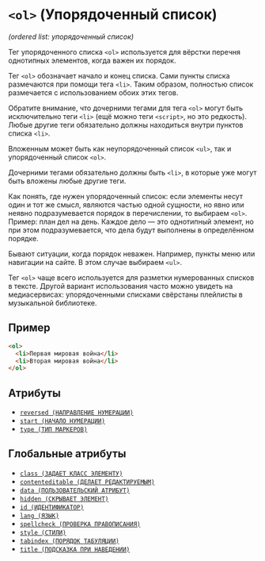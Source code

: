 # `<ol>` (Упорядоченный список)

_(ordered list: упорядоченный список)_

Тег упорядоченного списка `<ol>` используется для вёрстки перечня однотипных элементов, когда важен их порядок.

Тег `<ol>` обозначает начало и конец списка. Сами пункты списка размечаются при помощи тега `<li>`. Таким образом, полностью список размечается с использованием обоих этих тегов.

Обратите внимание, что дочерними тегами для тега `<ol>` могут быть исключительно теги `<li>` (ещё можно теги `<script>`, но это редкость). Любые другие теги обязательно должны находиться внутри пунктов списка `<li>`.

Вложенным может быть как неупорядоченный список `<ul>`, так и упорядоченный список `<ol>`.

Дочерними тегами обязательно должны быть `<li>`, в которые уже могут быть вложены любые другие теги.

Как понять, где нужен упорядоченный список: если элементы несут один и тот же смысл, являются частью одной сущности, но явно или неявно подразумевается порядок в перечислении, то выбираем `<ol>`. Пример: план дел на день. Каждое дело — это однотипный элемент, но при этом подразумевается, что дела будут выполнены в определённом порядке.

Бывают ситуации, когда порядок неважен. Например, пункты меню или навигации на сайте. В этом случае выбираем `<ul>`.

Тег `<ol>` чаще всего используется для разметки нумерованных списков в тексте. Другой вариант использования часто можно увидеть на медиасервисах: упорядоченными списками свёрстаны плейлисты в музыкальной библиотеке.

## Пример

```html
<ol>
  <li>Первая мировая война</li>
  <li>Вторая мировая война</li>
</ol>
```

## Атрибуты

- [`reversed (НАПРАВЛЕНИЕ НУМЕРАЦИИ)`](<../ATTRIBUTES/reversed (НАПРАВЛЕНИЕ НУМЕРАЦИИ).md>)
- [`start (НАЧАЛО НУМЕРАЦИИ)`](<../ATTRIBUTES/start (НАЧАЛО НУМЕРАЦИИ).md>)
- [`type (ТИП МАРКЕРОВ)`](<../ATTRIBUTES/type (ТИП МАРКЕРОВ).md>)

## Глобальные атрибуты

- [`class (ЗАДАЕТ КЛАСС ЭЛЕМЕНТУ)`](<../ATTRIBUTES GLOBAL/class (ЗАДАЕТ КЛАСС ЭЛЕМЕНТУ).md>)
- [`contenteditable (ДЕЛАЕТ РЕДАКТИРУЕМЫМ)`](<../ATTRIBUTES GLOBAL/contenteditable (ДЕЛАЕТ РЕДАКТИРУЕМЫМ).md>)
- [`data (ПОЛЬЗОВАТЕЛЬСКИЙ АТРИБУТ)`](<../ATTRIBUTES GLOBAL/data (ПОЛЬЗОВАТЕЛЬСКИЙ АТРИБУТ).md>)
- [`hidden (СКРЫВАЕТ ЭЛЕМЕНТ)`](<../ATTRIBUTES GLOBAL/hidden (СКРЫВАЕТ ЭЛЕМЕНТ).md>)
- [`id (ИДЕНТИФИКАТОР)`](<../ATTRIBUTES GLOBAL/id (ИДЕНТИФИКАТОР).md>)
- [`lang (ЯЗЫК)`](<../ATTRIBUTES GLOBAL/lang (ЯЗЫК).md>)
- [`spellcheck (ПРОВЕРКА ПРАВОПИСАНИЯ)`](<../ATTRIBUTES GLOBAL/spellcheck (ПРОВЕРКА ПРАВОПИСАНИЯ).md>)
- [`style (СТИЛИ)`](<../ATTRIBUTES GLOBAL/style (СТИЛИ).md>)
- [`tabindex (ПОРЯДОК ТАБУЛЯЦИИ)`](<../ATTRIBUTES GLOBAL/tabindex (ПОРЯДОК ТАБУЛЯЦИИ).md>)
- [`title (ПОДСКАЗКА ПРИ НАВЕДЕНИИ)`](<../ATTRIBUTES GLOBAL/title (ПОДСКАЗКА ПРИ НАВЕДЕНИИ).md>)
